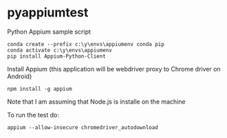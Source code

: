 # pyappiumtest
Python Appium sample script

```batch
conda create --prefix c:\y\envs\appiumenv conda pip
conda activate c:\y\envs\appiumenv
pip install Appium-Python-Client
```
Install Appium (this application will be webdriver proxy to Chrome driver on Android)
```batch
npm install -g appium
```
Note that I am assuming that Node.js is installe on the machine

To run the test do:
```batch
appium --allow-insecure chromedriver_autodownload
```
